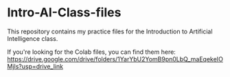 # Intro-AI-Class-files

This repository contains my practice files for the Introduction to Artificial Intelligence class.

If you're looking for the Colab files, you can find them here:<br>
https://drive.google.com/drive/folders/1YarYbU2YomB9pn0LbQ_maEqekeIOMjls?usp=drive_link
